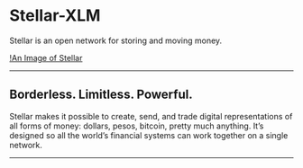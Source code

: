 # Stellar-XLM 
Stellar is an open network for storing and moving money.

[!An Image of Stellar](Stellar_XLM)

-------------------------------------------------------

## Borderless. Limitless. Powerful.
Stellar makes it possible to create, send, and trade digital representations of all forms of money: dollars, pesos, bitcoin, pretty much anything. It’s designed so all the world’s financial systems can work together on a single network.

-------------------------------------------------------
